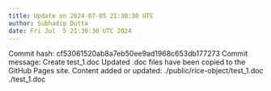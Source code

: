 ```yaml
---
title: Update on 2024-07-05 21:30:30 UTC
author: Subhadip Dutta
date: Fri Jul  5 21:30:30 UTC 2024
---
```

Commit hash: cf53061520ab8a7eb50ee9ad1968c653db177273
Commit message: Create test_1.doc
Updated .doc files have been copied to the GitHub Pages site.
Content added or updated:
./public/rice-object/test_1.doc
./test_1.doc

